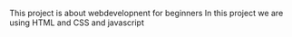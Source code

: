 This project is about webdevelopnent for beginners 
In this project we are using HTML and CSS and javascript

